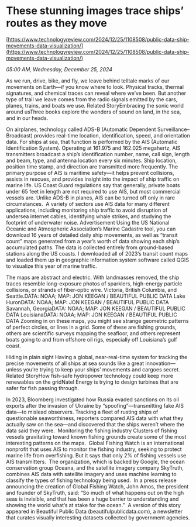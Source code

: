 # These stunning images trace ships’ routes as they move

[https://www.technologyreview.com/2024/12/25/1108508/public-data-ship-movements-data-visualization/](https://www.technologyreview.com/2024/12/25/1108508/public-data-ship-movements-data-visualization/)

*05:00 AM, Wednesday, December 25, 2024*

As we run, drive, bike, and fly, we leave behind telltale marks of our movements on Earth—if you know where to look. Physical tracks, thermal signatures, and chemical traces can reveal where we’ve been. But another type of trail we leave comes from the radio signals emitted by the cars, planes, trains, and boats we use. Related StoryEmbracing the sonic world around usThree books explore the wonders of sound on land, in the sea, and in our heads.

On airplanes, technology called ADS-B (Automatic Dependent Surveillance–Broadcast) provides real-time location, identification, speed, and orientation data. For ships at sea, that function is performed by the AIS (Automatic Identification System).  Operating at 161.975 and 162.025 megahertz, AIS transmitters broadcast a ship’s identification number, name, call sign, length and beam, type, and antenna location every six minutes. Ship location, position time stamp, and direction are transmitted more frequently. The primary purpose of AIS is maritime safety—it helps prevent collisions, assists in rescues, and provides insight into the impact of ship traffic on marine life. US Coast Guard regulations say that generally, private boats under 65 feet in length are not required to use AIS, but most commercial vessels are. Unlike ADS-B in planes, AIS can be turned off only in rare circumstances.  A variety of sectors use AIS data for many different applications, including monitoring ship traffic to avoid disruption of undersea internet cables, identifying whale strikes, and studying the footprint of underwater noise. Advertisement Using the US National Oceanic and Atmospheric Association’s Marine Cadastre tool, you can download 16 years of detailed daily ship movements, as well as “transit count” maps generated from a year’s worth of data showing each ship’s accumulated paths. The data is collected entirely from ground-based stations along the US coasts. I downloaded all of 2023’s transit count maps and loaded them up in geographic information system software called QGIS to visualize this year of marine traffic.

The maps are abstract and electric. With landmasses removed, the ship traces resemble long-exposure photos of sparklers, high-energy particle collisions, or strands of fiber-optic wire.  Victoria, British Columbia, and Seattle.DATA: NOAA; MAP: JON KEEGAN / BEAUTIFUL PUBLIC DATA   Lake HuronDATA: NOAA; MAP: JON KEEGAN / BEAUTIFUL PUBLIC DATA   Savannah, GeorgiaDATA: NOAA; MAP: JON KEEGAN / BEAUTIFUL PUBLIC DATA   LouisianaDATA: NOAA; MAP: JON KEEGAN / BEAUTIFUL PUBLIC DATA   Zooming in on these maps, you might see strange geometric patterns of perfect circles, or lines in a grid. Some of these are fishing grounds, others are scientific surveys mapping the seafloor, and others represent boats going to and from offshore oil rigs, especially off Louisiana’s gulf coast.

Hiding in plain sight Having a global, near-real-time system for tracking the precise movements of all ships at sea sounds like a great innovation—unless you’re trying to keep your ships’ movements and cargoes secret. Related StoryHow fish-safe hydropower technology could keep more renewables on the gridNatel Energy is trying to design turbines that are safer for fish passing through.

In 2023, Bloomberg investigated how Russia evaded sanctions on its oil exports after the invasion of Ukraine by “spoofing”—transmitting fake AIS data—to mislead observers. Tracking a fleet of rusting ships of questionable seaworthiness, reporters compared AIS data with what they actually saw on the sea—and discovered that the ships weren’t where the data said they were.  Monitoring the fishing industry Clusters of fishing vessels gravitating toward known fishing grounds create some of the most interesting patterns on the maps.  Global Fishing Watch is an international nonprofit that uses AIS to monitor the fishing industry, seeking to protect marine life from overfishing. But it says that only 2% of fishing vessels use AIS transmitters.  The organization, which is backed by Google, the ocean conservation group Oceana, and the satellite imagery company SkyTruth, combines AIS data with satellite imagery and uses machine learning to classify the types of fishing technology being used.  In a press release announcing the creation of Global Fishing Watch, John Amos, the president and founder of SkyTruth, said: “So much of what happens out on the high seas is invisible, and that has been a huge barrier to understanding and showing the world what’s at stake for the ocean.”  A version of this story appeared in Beautiful Public Data (beautifulpublicdata.com), a newsletter that curates visually interesting datasets collected by government agencies.

